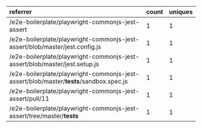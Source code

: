 | referrer                                                                               | count | uniques |
| :------------------------------------------------------------------------------------- | :---- | :------ |
| /e2e-boilerplate/playwright-commonjs-jest-assert                                       | 1     | 1       |
| /e2e-boilerplate/playwright-commonjs-jest-assert/blob/master/jest.config.js            | 1     | 1       |
| /e2e-boilerplate/playwright-commonjs-jest-assert/blob/master/jest.setup.js             | 1     | 1       |
| /e2e-boilerplate/playwright-commonjs-jest-assert/blob/master/__tests__/sandbox.spec.js | 1     | 1       |
| /e2e-boilerplate/playwright-commonjs-jest-assert/pull/11                               | 1     | 1       |
| /e2e-boilerplate/playwright-commonjs-jest-assert/tree/master/__tests__                 | 1     | 1       |